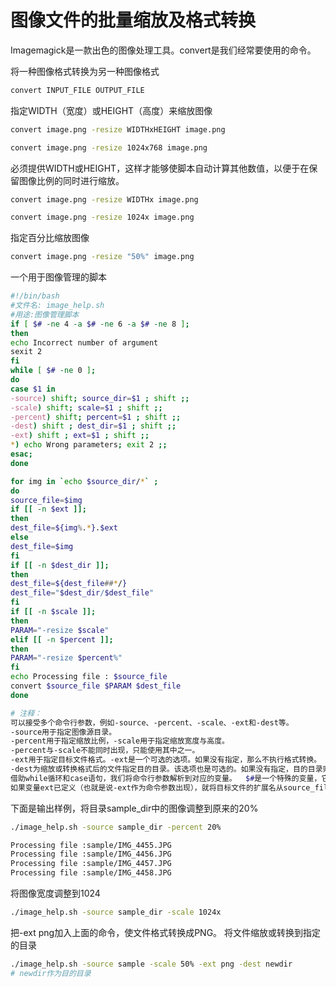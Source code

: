 # 图像文件的批量缩放及格式转换

Imagemagick是一款出色的图像处理工具。convert是我们经常要使用的命令。

将一种图像格式转换为另一种图像格式

```bash
convert INPUT_FILE OUTPUT_FILE
```

指定WIDTH（宽度）或HEIGHT（高度）来缩放图像

```bash
convert image.png -resize WIDTHxHEIGHT image.png

convert image.png -resize 1024x768 image.png
```

必须提供WIDTH或HEIGHT，这样才能够使脚本自动计算其他数值，以便于在保留图像比例的同时进行缩放。 

```bash
convert image.png -resize WIDTHx image.png

convert image.png -resize 1024x image.png
```

指定百分比缩放图像

```bash
convert image.png -resize "50%" image.png
```

一个用于图像管理的脚本

```bash
#!/bin/bash
#文件名: image_help.sh
#用途:图像管理脚本
if [ $# -ne 4 -a $# -ne 6 -a $# -ne 8 ];
then
echo Incorrect number of argument
sexit 2
fi
while [ $# -ne 0 ];
do
case $1 in
-source) shift; source_dir=$1 ; shift ;;
-scale) shift; scale=$1 ; shift ;;
-percent) shift; percent=$1 ; shift ;;
-dest) shift ; dest_dir=$1 ; shift ;;
-ext) shift ; ext=$1 ; shift ;;
*) echo Wrong parameters; exit 2 ;;
esac;
done

for img in `echo $source_dir/*` ;
do
source_file=$img
if [[ -n $ext ]];
then
dest_file=${img%.*}.$ext
else
dest_file=$img
fi
if [[ -n $dest_dir ]];
then
dest_file=${dest_file##*/}
dest_file="$dest_dir/$dest_file"
fi
if [[ -n $scale ]];
then
PARAM="-resize $scale"
elif [[ -n $percent ]];
then
PARAM="-resize $percent%"
fi
echo Processing file : $source_file
convert $source_file $PARAM $dest_file
done

# 注释：
可以接受多个命令行参数，例如-source、-percent、-scale、-ext和-dest等。
-source用于指定图像源目录。
-percent用于指定缩放比例，-scale用于指定缩放宽度与高度。
-percent与-scale不能同时出现，只能使用其中之一。
-ext用于指定目标文件格式。-ext是一个可选的选项。如果没有指定，那么不执行格式转换。
-dest为缩放或转换格式后的文件指定目的目录。该选项也是可选的。如果没有指定，目的目录则和源目录相同。脚本的第一步就是检查命令行参数的数量是否正确，可以出现的参数数量分别是4、6或8。
借助while循环和case语句，我们将命令行参数解析到对应的变量。  $#是一个特殊的变量，它可以返回参数的数量。shift命令每执行一次，就将命令行参数向左移动一个位置，这样我们就不需要使用变量  $1、  $2、  $3等，而只用一个  $1来就可以对命令参数逐个进行访问了。case语句用来匹配  $1的值，就像C语言中的switch语句一样。如果匹配了某个case分支，就执行对应的语句。每一个case分支都以;;作为结尾。一旦将所有的参数都解析到变量percent、scale、source_dir、ext和dest_dir中，就是用for循环对源目录中的每一个文件进行迭代，并执行对应的转换操作。
如果变量ext已定义（也就是说-ext作为命令参数出现），就将目标文件的扩展名从source_file.extension更改为source_file.$ext。接下来检查是否提供了-dest选项。如果指定了目的目录，则使用文件名切片将源路径中的目录替换成目的目录，从而形成目的文件路径。然后构造出convert命令的参数，用以执行缩放（-resize widthx 或-resize perc%）。参数构造完毕之后，用对应的参数执行convert命令。
```

下面是输出样例，将目录sample_dir中的图像调整到原来的20% 

```bash
./image_help.sh -source sample_dir -percent 20%

Processing file :sample/IMG_4455.JPG
Processing file :sample/IMG_4456.JPG
Processing file :sample/IMG_4457.JPG
Processing file :sample/IMG_4458.JPG
```

将图像宽度调整到1024

```bash
./image_help.sh -source sample_dir -scale 1024x
```

把-ext png加入上面的命令，使文件格式转换成PNG。
将文件缩放或转换到指定的目录

```bash
./image_help.sh -source sample -scale 50% -ext png -dest newdir
# newdir作为目的目录
```

 